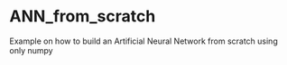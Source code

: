 # ANN_from_scratch

Example on how to build an Artificial Neural Network from scratch using only numpy
